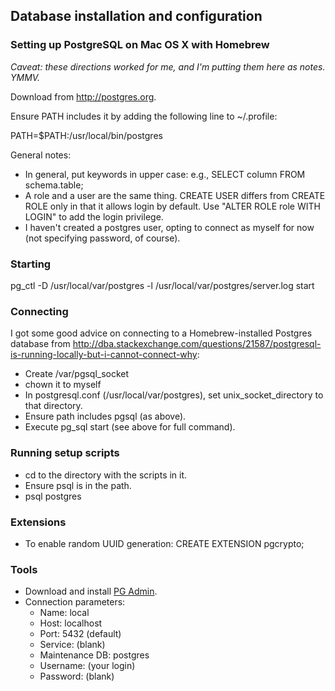 ## Database installation and configuration

### Setting up PostgreSQL on Mac OS X with Homebrew

*Caveat: these directions worked for me, and I'm putting them here as notes. YMMV.*

Download from http://postgres.org.

Ensure PATH includes it by adding the following line to ~/.profile:

PATH=$PATH:/usr/local/bin/postgres

General notes:

- In general, put keywords in upper case: e.g., SELECT column FROM schema.table;
- A role and a user are the same thing. CREATE USER differs from CREATE ROLE only in that it allows login by default. Use "ALTER ROLE role WITH LOGIN" to add the login privilege.
- I haven't created a postgres user, opting to connect as myself for now (not specifying password, of course).

### Starting

pg_ctl -D /usr/local/var/postgres -l /usr/local/var/postgres/server.log start

### Connecting

I got some good advice on connecting to a Homebrew-installed Postgres database from http://dba.stackexchange.com/questions/21587/postgresql-is-running-locally-but-i-cannot-connect-why:

- Create /var/pgsql_socket
- chown it to myself
- In postgresql.conf (/usr/local/var/postgres), set unix_socket_directory to that directory.
- Ensure path includes pgsql (as above).
- Execute pg_sql start (see above for full command).

### Running setup scripts

- cd to the directory with the scripts in it.
- Ensure psql is in the path.
- psql postgres

### Extensions

- To enable random UUID generation: CREATE EXTENSION pgcrypto;

### Tools

- Download and install [PG Admin](http://www.pgadmin.org/download/).
- Connection parameters:
  - Name: local
  - Host: localhost
  - Port: 5432 (default)
  - Service: (blank)
  - Maintenance DB: postgres
  - Username: (your login)
  - Password: (blank)

